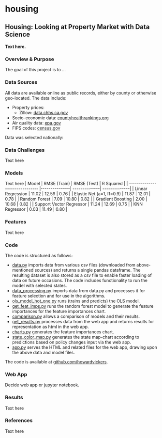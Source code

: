 # housing
## Housing: Looking at Property Market with Data Science
#### Text here.

### Overview & Purpose				
The goal of this project is to ...

### Data Sources
All data are available online as public records, either by county or otherwise geo-located.  The data include:
* Property prices:
  * Zillow: [data.chhs.ca.gov](https://data.chhs.ca.gov/dataset/asthma-ed-visit-rates-lghc-indicator-07)
* Socio-economic data:  [countyhealthrankings.org](http://www.countyhealthrankings.org/rankings/data)
* Air quality data: [epa.gov](https://aqs.epa.gov/aqsweb/airdata/download_files.html)
* FIPS codes: [census.gov](https://www.census.gov/2010census/xls/fips_codes_website.xls)

Data was selected nationally:

### Data Challenges
Text here


### Models
Text here
| Model                           | RMSE (Train)         | RMSE (Test)      | R Squared     |
| ------------------------------- |---------------| --------------| --------------|
| Linear Regression               | 11.02          | 12.59          |  0.76        |
| Elastic Net (a=1, l1=0.9)     | 11.87           | 12.01          |  0.78        |
| Random Forest                   | 7.09          | 10.80          |    0.82      |
| Gradient Boosting               | 2.00          | 10.68          | 0.82         |
| Support Vector Regressor      | 11.24          | 12.69          |  0.75        |
| KNN Regressor                | 0.03          | 11.49          |    0.80      |


### Features
Text here

### Code
The code is structured as follows:
* [data.py](https://github.com/howardvickers/housing/blob/master/src/data.py) imports data from various csv files (downloaded from above-mentioned sources) and returns a single pandas dataframe.  The resulting dataset is also stored as a csv file to enable faster loading of data on future occasions.  The code includes functionality to run the model with selected states.
* [data_processing.py](https://github.com/howardvickers/galvanize-capstone-asthma/blob/master/src/data_processing.py) imports data from data.py and processes it for feature selection and for use in the algorithms.  
* [ols_model_hot_one.py](https://github.com/howardvickers/galvanize-capstone-asthma/blob/master/src/ols_model_hot_one.py) runs (trains and predicts) the OLS model.
* [get_feat_imps.py](https://github.com/howardvickers/galvanize-capstone-asthma/blob/master/src/get_feat_imps.py) runs the random forest model to generate the feature importances for the feature importances chart.
* [comparison.py](https://github.com/howardvickers/galvanize-capstone-asthma/blob/master/src/comparison.py) allows a comparison of models and their results.
* [get_results.py](https://github.com/howardvickers/galvanize-capstone-asthma/blob/master/src/get_results.py) processes data from the web app and returns results for representation as html in the web app.
* [charts.py](https://github.com/howardvickers/galvanize-capstone-asthma/blob/master/src/charts.py) generates the feature importances chart.
* [state_color_map.py](https://github.com/howardvickers/galvanize-capstone-asthma/blob/master/src/state_color_map.py) generates the state map-chart according to predictions based on policy changes input via the web app.
* [app.py](https://github.com/howardvickers/galvanize-capstone-asthma/blob/master/src/app.py) serves the HTML and related files for the web app, drawing upon the above data and model files.

The code is available at [github.com/howardvickers](https://github.com/howardvickers).

### Web App
Decide web app or jupyter notebook.


### Results
Text here

### References
Text here
